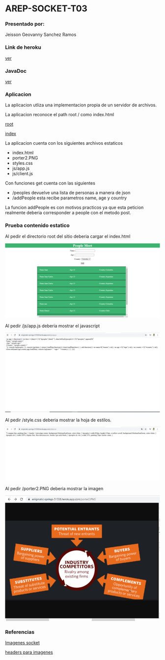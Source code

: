 # AREP-SOCKET-T03

### Presentado por: 

Jeisson Geovanny Sanchez Ramos

### Link de heroku

[ver](https://enigmatic-springs-51558.herokuapp.com/)

### JavaDoc

[ver](javadoc)

### Aplicacion 

La aplicacion utliza una implementacion propia de un servidor de archivos.

La aplicacion reconoce el path root / como index.html

[root](https://enigmatic-springs-51558.herokuapp.com/)

[index](https://enigmatic-springs-51558.herokuapp.com/index.html)

La aplicacion cuenta con los siguientes archivos estaticos

- index.html
- porter2.PNG
- styles.css
- js/app.js
- js/client.js

Con funciones get cuenta con las siguientes

- /peoples devuelve una lista de personas a manera de json
- /addPeople esta recibe parametros name, age y country

La funcion addPeople es con motivos practicos ya que esta peticion realmente deberia corresponder a people con el metodo post.


### Prueba contenido estatico

Al pedir el directorio root del sitio deberia cargar el index.html

![img](img/index.PNG)

Al pedir /js/app.js deberia mostrar el javascript

![img](img/js.PNG)

Al pedir /style.css deberia mostrar la hoja de estilos.

![img](img/css.PNG)

Al pedir /porter2.PNG deberia mostrar la imagen

![img](img/imagen.PNG) 



### Referencias

[Imagenes socket](https://stackoverflow.com/questions/25086868/how-to-send-images-through-sockets-in-java)


[headers para imagenes](https://stackoverflow.com/questions/14728125/how-do-i-send-an-image-over-http-protocol-in-c)

